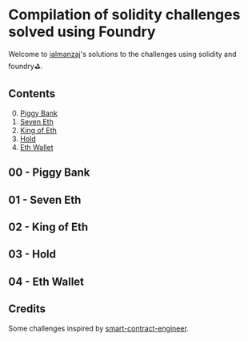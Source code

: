 
# Compilation of solidity challenges solved using Foundry
 
Welcome to [ialmanzaj](https://twitter.com/ialmanzaj)'s solutions to the challenges using solidity and foundry⛳️.


## Contents

0.  [Piggy Bank](#00---piggy-bank)
1.  [Seven Eth](#01---seven-eth)
2.  [King of Eth](#02---king-of-eth)
3.  [Hold](#02---hold)
4.  [Eth Wallet](#02---eth-wallet)



## 00 - Piggy Bank


## 01 - Seven Eth


## 02 - King of Eth


## 03 - Hold


## 04 - Eth Wallet




## Credits

Some challenges inspired by [smart-contract-engineer](https://www.smartcontract.engineer/challenges).
